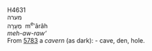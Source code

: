 <body>
  <p>H4631<br>  מערה  <br> מְעָרָה  ‎  m<sup>e</sup>‛ârâh  <br><i>meh-aw-raw‘ </i><br>From <a href="h5783.htm">5783</a>  a <i>cavern</i> (as dark): - cave, den, hole.<br></p>
 </body>